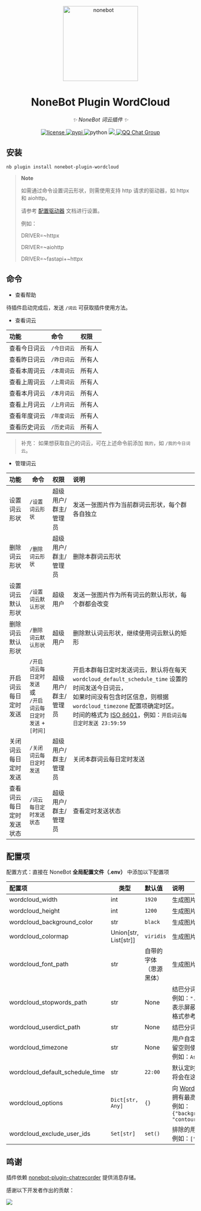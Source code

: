 <!-- markdownlint-disable MD033 MD036 MD041 -->

<p align="center">
  <a href="https://v2.nonebot.dev/"><img src="https://v2.nonebot.dev/logo.png" width="200" height="200" alt="nonebot"></a>
</p>

<div align="center">

# NoneBot Plugin WordCloud

_✨ NoneBot 词云插件 ✨_

</div>

<p align="center">
  <a href="https://raw.githubusercontent.com/he0119/nonebot-plugin-wordcloud/main/LICENSE">
    <img src="https://img.shields.io/github/license/he0119/nonebot-plugin-wordcloud.svg" alt="license">
  </a>
  <a href="https://pypi.python.org/pypi/nonebot-plugin-wordcloud">
    <img src="https://img.shields.io/pypi/v/nonebot-plugin-wordcloud.svg" alt="pypi">
  </a>
  <img src="https://img.shields.io/badge/python-3.8+-blue.svg" alt="python">
  <a href="https://codecov.io/gh/he0119/nonebot-plugin-wordcloud">
    <img src="https://codecov.io/gh/he0119/nonebot-plugin-wordcloud/branch/main/graph/badge.svg?token=e2ECtMI91C"/>
  </a>
  <a href="https://jq.qq.com/?_wv=1027&k=7zQUpiGp">
    <img src="https://img.shields.io/badge/QQ%E7%BE%A4-730374631-orange?style=flat-square" alt="QQ Chat Group">
  </a>
</p>

## 安装

```shell
nb plugin install nonebot-plugin-wordcloud
```

> **Note**
>
> 如需通过命令设置词云形状，则需使用支持 http 请求的驱动器，如 httpx 和 aiohttp。
>
> 请参考 [配置驱动器](https://nonebot.dev/docs/advanced/driver#%E9%85%8D%E7%BD%AE%E9%A9%B1%E5%8A%A8%E5%99%A8) 文档进行设置。
>
> 例如：
>
> DRIVER=~httpx
>
> DRIVER=~aiohttp
>
> DRIVER=~fastapi+~httpx

## 命令

- 查看帮助

待插件启动完成后，发送 `/词云` 可获取插件使用方法。

- 查看词云

| 功能         | 命令        | 权限   |
| :----------- | :---------- | :----- |
| 查看今日词云 | `/今日词云` | 所有人 |
| 查看昨日词云 | `/昨日词云` | 所有人 |
| 查看本周词云 | `/本周词云` | 所有人 |
| 查看上周词云 | `/上周词云` | 所有人 |
| 查看本月词云 | `/本月词云` | 所有人 |
| 查看上月词云 | `/上月词云` | 所有人 |
| 查看年度词云 | `/年度词云` | 所有人 |
| 查看历史词云 | `/历史词云` | 所有人 |

> 补充： 如果想获取自己的词云，可在上述命令前添加 `我的`，如 `/我的今日词云`。

- 管理词云

| 功能                     | 命令                                                               | 权限                 | 说明                                                                                                                                                                                                                                                                                                                                 |
| :----------------------- | ------------------------------------------------------------------ | :------------------- | :----------------------------------------------------------------------------------------------------------------------------------------------------------------------------------------------------------------------------------------------------------------------------------------------------------------------------------- |
| 设置词云形状             | `/设置词云形状`                                                    | 超级用户/群主/管理员 | 发送一张图片作为当前群词云形状，每个群各自独立                                                                                                                                                                                                                                                                                       |
| 删除词云形状             | `/删除词云形状`                                                    | 超级用户/群主/管理员 | 删除本群词云形状                                                                                                                                                                                                                                                                                                                     |
| 设置词云默认形状         | `/设置词云默认形状`                                                | 超级用户             | 发送一张图片作为所有词云的默认形状，每个群都会改变                                                                                                                                                                                                                                                                                   |
| 删除词云默认形状         | `/删除词云默认形状`                                                | 超级用户             | 删除默认词云形状，继续使用词云默认的矩形                                                                                                                                                                                                                                                                                             |
| 开启词云每日定时发送     | `/开启词云每日定时发送` 或<br />`/开启词云每日定时发送` + `[时间]` | 超级用户/群主/管理员 | 开启本群每日定时发送词云，默认将在每天 `wordcloud_default_schedule_time` 设置的时间发送今日词云，<br />如果时间没有包含时区信息，则根据 `wordcloud_timezone` 配置项确定时区。<br />时间的格式为 [ISO 8601](https://docs.python.org/zh-cn/3/library/datetime.html#datetime.time.fromisoformat)，例如：`开启词云每日定时发送 23:59:59` |
| 关闭词云每日定时发送     | `/关闭词云每日定时发送`                                            | 超级用户/群主/管理员 | 关闭本群词云每日定时发送                                                                                                                                                                                                                                                                                                             |
| 查看词云每日定时发送状态 | `/词云每日定时发送状态`                                            | 超级用户/群主/管理员 | 查看定时发送状态                                                                                                                                                                                                                                                                                                                     |

## 配置项

配置方式：直接在 NoneBot **全局配置文件（.env）** 中添加以下配置项

| 配置项                          | 类型                  | 默认值                 | 说明                                                                                                                                                                                                                                                                                                                                                                              |
| :------------------------------ | --------------------- | :--------------------- | :-------------------------------------------------------------------------------------------------------------------------------------------------------------------------------------------------------------------------------------------------------------------------------------------------------------------------------------------------------------------------------- |
| wordcloud_width                 | int                   | `1920`                 | 生成图片的宽度                                                                                                                                                                                                                                                                                                                                                                    |
| wordcloud_height                | int                   | `1200`                 | 生成图片的高度                                                                                                                                                                                                                                                                                                                                                                    |
| wordcloud_background_color      | str                   | `black`                | 生成图片的背景颜色                                                                                                                                                                                                                                                                                                                                                                |
| wordcloud_colormap              | Union[str, List[str]] | `viridis`              | 生成图片的字体 [色彩映射表](https://matplotlib.org/stable/tutorials/colors/colormaps.html)（当值为列表时会随机选择其中之一）                                                                                                                                                                                                                                                      |
| wordcloud_font_path             | str                   | 自带的字体（思源黑体） | 生成图片的字体文件位置                                                                                                                                                                                                                                                                                                                                                            |
| wordcloud_stopwords_path        | str                   | None                   | 结巴分词的 [停用词表](https://github.com/fxsjy/jieba#%E5%9F%BA%E4%BA%8E-tf-idf-%E7%AE%97%E6%B3%95%E7%9A%84%E5%85%B3%E9%94%AE%E8%AF%8D%E6%8A%BD%E5%8F%96) 位置, 用来屏蔽某些词语<br />例如：`"./wordcloud_extra_dict/stopword.txt"`<br />表示屏蔽 **stopword.txt** 中的词语，<br />格式参考 [stop_words.txt](https://github.com/fxsjy/jieba/blob/master/extra_dict/stop_words.txt) |
| wordcloud_userdict_path         | str                   | None                   | 结巴分词的[自定义词典](https://github.com/fxsjy/jieba#%E8%BD%BD%E5%85%A5%E8%AF%8D%E5%85%B8) 位置                                                                                                                                                                                                                                                                                  |
| wordcloud_timezone              | str                   | None                   | 用户自定义的 [时区](https://docs.python.org/zh-cn/3/library/zoneinfo.html)，<br />留空则使用系统时区，具体数值可参考：[时区列表](https://timezonedb.com/time-zones)，<br />例如：`Asia/Shanghai`                                                                                                                                                                                  |
| wordcloud_default_schedule_time | str                   | `22:00`                | 默认定时发送时间，当开启词云每日定时发送时没有提供具体时间，<br />将会在这个时间发送每日词云                                                                                                                                                                                                                                                                                      |
| wordcloud_options               | `Dict[str, Any]`      | `{}`                   | 向 [WordCloud](https://amueller.github.io/word_cloud/generated/wordcloud.WordCloud.html#wordcloud.WordCloud) 传递的参数。<br />拥有最高优先级，将会覆盖以上词云的配置项，<br />例如：`{"background_color":"black","max_words":2000,"contour_width":3, "contour_color":"steelblue"}`                                                                                               |
| wordcloud_exclude_user_ids      | `Set[str]`            | `set()`                | 排除的用户 ID 列表（全局，不区分平台），<br />例如：`["123456","456789"]`                                                                                                                                                                                                                                                                                                         |

## 鸣谢

插件依赖 [nonebot-plugin-chatrecorder](https://github.com/MeetWq/nonebot-plugin-chatrecorder) 提供消息存储。

感谢以下开发者作出的贡献：

<a href="https://github.com/he0119/nonebot-plugin-wordcloud/graphs/contributors">
  <img src="https://contrib.rocks/image?repo=he0119/nonebot-plugin-wordcloud&max=1000" />
</a>
